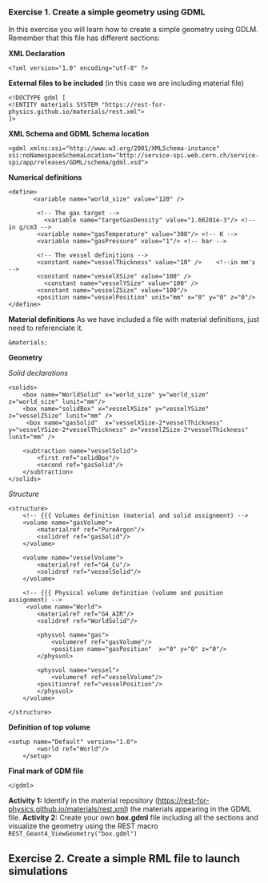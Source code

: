 ### Exercise 1. Create a simple geometry using GDML
In this exercise you will learn how to create a simple geometry using GDLM. Remember that this file has different sections:

**XML Declaration**

```
<?xml version="1.0" encoding="utf-8" ?>
```
**External files to be included** (in this case we are including material file)
```
<!DOCTYPE gdml [
<!ENTITY materials SYSTEM "https://rest-for-physics.github.io/materials/rest.xml">
]>
```
**XML Schema and GDML Schema location**

```
<gdml xmlns:xsi="http://www.w3.org/2001/XMLSchema-instance" xsi:noNamespaceSchemaLocation="http://service-spi.web.cern.ch/service-spi/app/releases/GDML/schema/gdml.xsd">
```
**Numerical definitions**
```
<define>
       <variable name="world_size" value="120" />
       
        <!-- The gas target -->
	      <variable name="targetGasDensity" value="1.66201e-3"/> <!-- in g/cm3 -->
        <variable name="gasTemperature" value="300"/> <!-- K -->
        <variable name="gasPressure" value="1"/> <!-- bar -->

        <!-- The vessel definitions -->  
        <constant name="vesselThickness" value="10" />    <!--in mm's -->
        <constant name="vesselXSize" value="100" />
	      <constant name="vesselYSize" value="100" />
        <constant name="vesselZSize" value="100"/>
        <position name="vesselPosition" unit="mm" x="0" y="0" z="0"/>
</define>
```
**Material definitions**
As we have included a file with material definitions, just need to referenciate it.
```
&materials;
```
**Geometry**

*Solid declarations*
```
<solids>
    <box name="WorldSolid" x="world_size" y="world_size" z="world_size" lunit="mm"/>
    <box name="solidBox" x="vesselXSize" y="vesselYSize" z="vesselZSize" lunit="mm" />
     <box name="gasSolid"  x="vesselXSize-2*vesselThickness" y="vesselYSize-2*vesselThickness" z="vesselZSize-2*vesselThickness" lunit="mm" />
    
    <subtraction name="vesselSolid">
        <first ref="solidBox"/>
        <second ref="gasSolid"/>
    </subtraction>      
</solids>
```
*Structure*
```
<structure>
    <!-- {{{ Volumes definition (material and solid assignment) -->
    <volume name="gasVolume">
        <materialref ref="PureArgon"/>
        <solidref ref="gasSolid"/>
    </volume>

    <volume name="vesselVolume">
        <materialref ref="G4_Cu"/>
        <solidref ref="vesselSolid"/>
    </volume>

    <!-- {{{ Physical volume definition (volume and position assignment) -->
     <volume name="World">
        <materialref ref="G4_AIR"/>
        <solidref ref="WorldSolid"/>

        <physvol name="gas">
            <volumeref ref="gasVolume"/>
            <position name="gasPosition"  x="0" y="0" z="0"/>
        </physvol>
       
        <physvol name="vessel">
            <volumeref ref="vesselVolume"/>
		<positionref ref="vesselPosition"/>
        </physvol>
    </volume>  

</structure>
```
**Definition of top volume**
```
<setup name="Default" version="1.0">
        <world ref="World"/>
    </setup>
```
**Final mark of GDM file**
```
</gdml>
```
**Activity 1:** Identify in the material repository (https://rest-for-physics.github.io/materials/rest.xml) the materials appearing in the GDML file. 
**Activity 2:** Create your own **box.gdml** file including all the sections and visualize the geometry using the REST macro  ```REST_Geant4_ViewGeometry("box.gdml")```

## Exercise 2. Create a simple RML file to launch simulations
